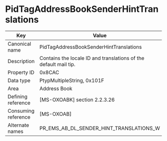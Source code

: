 # PidTagAddressBookSenderHintTranslations

| Key | Value |
|---|---|
| Canonical name | PidTagAddressBookSenderHintTranslations |
| Description | Contains the locale ID and translations of the default mail tip. |
| Property ID | 0x8CAC |
| Data type | PtypMultipleString, 0x101F |
| Area | Address Book |
| Defining reference | [MS-OXOABK] section 2.2.3.26 |
| Consuming reference | [MS-OXOAB] |
| Alternate names | PR_EMS_AB_DL_SENDER_HINT_TRANSLATIONS_W |
